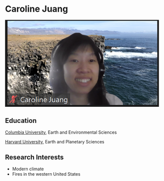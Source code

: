 # Caroline Juang

![Photo of myself](Zoom_headshot.png)

## Education

[Columbia University](https://eesc.columbia.edu/), Earth and Environmental Sciences

[Harvard University](https://eps.harvard.edu/), Earth and Planetary Sciences

## Research Interests

* Modern climate
* Fires in the western United States
